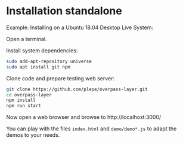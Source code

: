 # Installation standalone
Example: Installing on a Ubuntu 18.04 Desktop Live System:

Open a terminal.

Install system dependencies:
```sh
sudo add-apt-repository universe
sudo apt install git npm
```

Clone code and prepare testing web server:
```sh
git clone https://github.com/plepe/overpass-layer.git
cd overpass-layer
npm install
npm run start
```

Now open a web browser and browse to http://localhost:3000/

You can play with the files `index.html` and `demo/demo*.js` to adapt
the demos to your needs.
